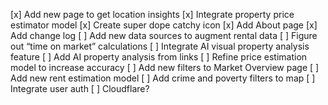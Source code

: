 [x] Add new page to get location insights
[x] Integrate property price estimator model
[x] Create super dope catchy icon
[x] Add About page
[x] Add change log
[ ] Add new data sources to augment rental data
[ ] Figure out “time on market” calculations
[ ] Integrate AI visual property analysis feature
[ ] Add AI property analysis from links
[ ] Refine price estimation model to increase accuracy
[ ] Add new filters to Market Overview page
[ ] Add new rent estimation model
[ ] Add crime and poverty filters to map
[ ] Integrate user auth
[ ] Cloudflare?
